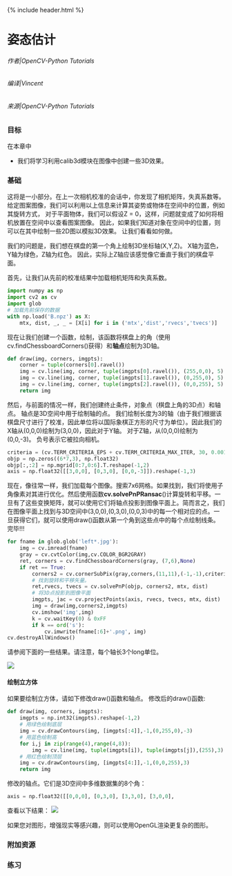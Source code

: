 {% include header.html %}

# 姿态估计

###### 作者|OpenCV-Python Tutorials
###### 编译|Vincent
###### 来源|OpenCV-Python Tutorials 

### 目标
在本章中
- 我们将学习利用calib3d模块在图像中创建一些3D效果。

### 基础
这将是一小部分。在上一次相机校准的会话中，你发现了相机矩阵，失真系数等。给定图案图像，我们可以利用以上信息来计算其姿势或物体在空间中的位置，例如其旋转方式， 对于平面物体，我们可以假设Z = 0，这样，问题就变成了如何将相机放置在空间中以查看图案图像。 因此，如果我们知道对象在空间中的位置，则可以在其中绘制一些2D图以模拟3D效果。 让我们看看如何做。 

我们的问题是，我们想在棋盘的第一个角上绘制3D坐标轴(X,Y,Z)。 X轴为蓝色，Y轴为绿色，Z轴为红色。 因此，实际上Z轴应该感觉像它垂直于我们的棋盘平面。

首先，让我们从先前的校准结果中加载相机矩阵和失真系数。

```python
import numpy as np
import cv2 as cv
import glob
# 加载先前保存的数据
with np.load('B.npz') as X:
    mtx, dist, _, _ = [X[i] for i in ('mtx','dist','rvecs','tvecs')]
```
现在让我们创建一个函数，绘制，该函数将棋盘上的角（使用cv.findChessboardCorners()获得）和**轴点**绘制为3D轴。

```python
def draw(img, corners, imgpts):
    corner = tuple(corners[0].ravel())     
    img = cv.line(img, corner, tuple(imgpts[0].ravel()), (255,0,0), 5)     
    img = cv.line(img, corner, tuple(imgpts[1].ravel()), (0,255,0), 5)
    img = cv.line(img, corner, tuple(imgpts[2].ravel()), (0,0,255), 5)
    return img
```

然后，与前面的情况一样，我们创建终止条件，对象点（棋盘上角的3D点）和轴点。 轴点是3D空间中用于绘制轴的点。 我们绘制长度为3的轴（由于我们根据该棋盘尺寸进行了校准，因此单位将以国际象棋正方形的尺寸为单位）。因此我们的X轴从(0,0,0)绘制为(3,0,0)，因此对于Y轴。 对于Z轴，从(0,0,0)绘制为(0,0,-3)。 负号表示它被拉向相机。

```python
criteria = (cv.TERM_CRITERIA_EPS + cv.TERM_CRITERIA_MAX_ITER, 30, 0.001)
objp = np.zeros((6*7,3), np.float32)
objp[:,:2] = np.mgrid[0:7,0:6].T.reshape(-1,2)
axis = np.float32([[3,0,0], [0,3,0], [0,0,-3]]).reshape(-1,3)
```

现在，像往常一样，我们加载每个图像。搜索7x6网格。如果找到，我们将使用子角像素对其进行优化。然后使用函数**cv.solvePnPRansac**()计算旋转和平移。一旦有了这些变换矩阵，就可以使用它们将轴点投影到图像平面上。简而言之，我们在图像平面上找到与3D空间中(3,0,0),(0,3,0),(0,0,3)中的每一个相对应的点。一旦获得它们，就可以使用draw()函数从第一个角到这些点中的每个点绘制线条。完毕!!!

```python
for fname in glob.glob('left*.jpg'):
    img = cv.imread(fname)
    gray = cv.cvtColor(img,cv.COLOR_BGR2GRAY)
    ret, corners = cv.findChessboardCorners(gray, (7,6),None)
    if ret == True:
        corners2 = cv.cornerSubPix(gray,corners,(11,11),(-1,-1),criteria)
        # 找到旋转和平移矢量。
        ret,rvecs, tvecs = cv.solvePnP(objp, corners2, mtx, dist)
        # 将3D点投影到图像平面
        imgpts, jac = cv.projectPoints(axis, rvecs, tvecs, mtx, dist)
        img = draw(img,corners2,imgpts)
        cv.imshow('img',img)
        k = cv.waitKey(0) & 0xFF
        if k == ord('s'):
            cv.imwrite(fname[:6]+'.png', img)
cv.destroyAllWindows()
```
请参阅下面的一些结果。请注意，每个轴长3个long单位。

![](http://qiniu.aihubs.net/pose_1.jpg)

#### 绘制立方体
如果要绘制立方体，请如下修改draw()函数和轴点。
修改后的draw()函数:
```python
def draw(img, corners, imgpts):
    imgpts = np.int32(imgpts).reshape(-1,2)
    # 用绿色绘制底层
    img = cv.drawContours(img, [imgpts[:4]],-1,(0,255,0),-3)
    # 用蓝色绘制高
    for i,j in zip(range(4),range(4,8)):
        img = cv.line(img, tuple(imgpts[i]), tuple(imgpts[j]),(255),3)
    # 用红色绘制顶层
    img = cv.drawContours(img, [imgpts[4:]],-1,(0,0,255),3)
    return img
```

修改的轴点。它们是3D空间中多维数据集的8个角：

```python
axis = np.float32([[0,0,0], [0,3,0], [3,3,0], [3,0,0],                    [0,0,-3],[0,3,-3],[3,3,-3],[3,0,-3] ])
```

查看以下结果：
![](http://qiniu.aihubs.net/pose_2.jpg)

如果您对图形，增强现实等感兴趣，则可以使用OpenGL渲染更复杂的图形。
 
### 附加资源
### 练习